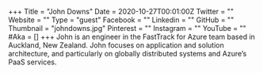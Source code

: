 +++
Title = "John Downs"
Date = 2020-10-27T00:01:00Z
Twitter = ""
Website = ""
Type = "guest"
Facebook = ""
Linkedin = ""
GitHub = ""
Thumbnail = "johndowns.jpg"
Pinterest = ""
Instagram = ""
YouTube = ""
#Aka = []
+++
John is an engineer in the FastTrack for Azure team based in Auckland, New Zealand. John focuses on application and solution architecture, and particularly on globally distributed systems and Azure’s PaaS services.
